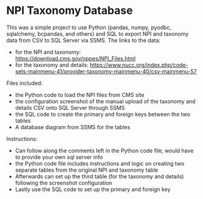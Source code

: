 # NPI Taxonomy Database

This was a simple project to use Python (pandas, numpy, pyodbc, sqlalchemy, bcpandas, and others) and SQL to export NPI and taxonomy data from CSV to SQL Server via SSMS.
The links to the data: 
  * for the NPI and taxonomy: https://download.cms.gov/nppes/NPI_Files.html
  * for the taxonomy and details: https://www.nucc.org/index.php/code-sets-mainmenu-41/provider-taxonomy-mainmenu-40/csv-mainmenu-57

Files included:
  * the Python code to load the NPI files from CMS site
  * the configuration screenshot of the manual upload of the taxonomy and details CSV onto SQL Server through SSMS
  * the SQL code to create the primary and foreign keys between the two tables
  * A database diagram from SSMS for the tables

Instructions:
  * Can follow along the comments left in the Python code file, would have to provide your own sql server info
  * the Python code file includes instructions and logic on creating two separate tables from the original NPI and taxonomy table
  * Afterwards can set up the third table (for the taxonomy and details) following the screenshot configuration
  * Lastly use the SQL code to set up the primary and foreign key

